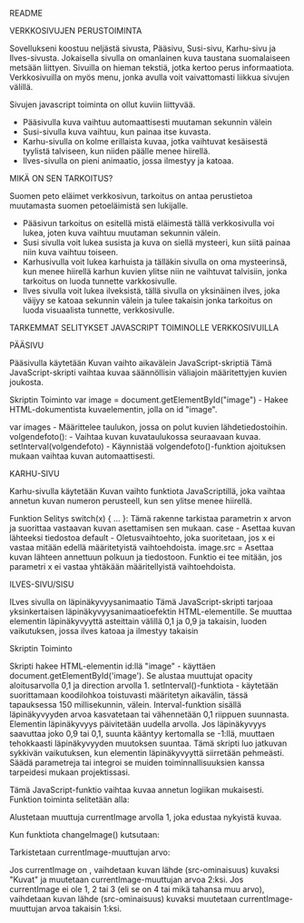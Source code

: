 README

VERKKOSIVUJEN PERUSTOIMINTA

Sovellukseni koostuu neljästä sivusta, Pääsivu, Susi-sivu, Karhu-sivu ja Ilves-sivusta. 
Jokaisella sivulla on omanlainen kuva taustana suomalaiseen metsään liittyen. 
Sivuilla on hieman tekstiä, jotka kertoo perus informaatiota.
Verkkosivuilla on myös menu, jonka avulla voit vaivattomasti liikkua sivujen välillä.

Sivujen javascript toiminta on ollut kuviin liittyvää.
- Pääsivulla kuva vaihtuu automaattisesti muutaman sekunnin välein
- Susi-sivulla kuva vaihtuu, kun painaa itse kuvasta.
- Karhu-sivulla on kolme erillaista kuvaa, jotka vaihtuvat kesäisestä tyylistä talviseen, kun niiden päälle menee hiirellä.
- Ilves-sivulla on pieni animaatio, jossa ilmestyy ja katoaa.

MIKÄ ON SEN TARKOITUS?

Suomen peto eläimet verkkosivun, tarkoitus on antaa perustietoa muutamasta suomen petoeläimistä sen lukijalle.
- Pääsivun  tarkoitus on esitellä mistä eläimestä tällä verkkosivulla voi lukea, joten kuva vaihtuu muutaman sekunnin välein. 
- Susi sivulla voit lukea susista ja kuva on siellä mysteeri, kun siitä painaa niin kuva vaihtuu toiseen.
- Karhusivulla voit lukea karhuista ja tälläkin sivulla on oma mysteerinsä, kun menee hiirellä karhun kuvien ylitse niin ne vaihtuvat  talvisiin, jonka tarkoitus on luoda tunnette varkkosivulle.
- Ilves sivulla voit lukea ilveksistä, tällä sivulla on yksinäinen ilves, joka väijyy se katoaa sekunnin välein ja tulee takaisin jonka tarkoitus on luoda visuaalista tunnette, verkkosivulle.



TARKEMMAT SELITYKSET JAVASCRIPT TOIMINOLLE VERKKOSIVUILLA

PÄÄSIVU

Pääsivulla käytetään Kuvan vaihto aikavälein JavaScript-skriptiä
Tämä JavaScript-skripti vaihtaa kuvaa säännöllisin väliajoin määritettyjen kuvien joukosta. 

Skriptin Toiminto
var image = document.getElementById("image") - Hakee HTML-dokumentista kuvaelementin, jolla on id "image".

var images - Määrittelee taulukon, jossa on polut kuvien lähdetiedostoihin.
volgendefoto(): - Vaihtaa kuvan kuvataulukossa seuraavaan kuvaa.
setInterval(volgendefoto) - Käynnistää volgendefoto()-funktion ajoituksen mukaan vaihtaa kuvan automaattisesti.


KARHU-SIVU

Karhu-sivulla käytetään Kuvan vaihto funktiota JavaScriptillä, joka vaihtaa annetun kuvan numeron perusteell, kun sen ylitse menee hiirellä.


Funktion Selitys
switch(x) { ... }: Tämä rakenne tarkistaa parametrin x arvon ja suorittaa vastaavan kuvan asettamisen sen mukaan.
case - Asettaa kuvan lähteeksi tiedostoa
default - Oletusvaihtoehto, joka suoritetaan, jos x ei vastaa mitään edellä määritetyistä vaihtoehdoista.
image.src =  Asettaa kuvan lähteen annettuun polkuun ja tiedostoon.
Funktio ei tee mitään, jos parametri x ei vastaa yhtäkään määritellyistä vaihtoehdoista.



ILVES-SIVU/SISU

ILves sivulla on läpinäkyvyysanimaatio
Tämä JavaScript-skripti tarjoaa yksinkertaisen läpinäkyvyysanimaatioefektin HTML-elementille. Se muuttaa elementin läpinäkyvyyttä asteittain välillä 0,1 ja 0,9 ja takaisin, luoden vaikutuksen, jossa ilves katoaa ja ilmestyy takaisin

Skriptin Toiminto

Skripti hakee HTML-elementin id:llä "image" - käyttäen document.getElementById('image').
Se alustaa muuttujat opacity aloitusarvolla 0,1 ja direction arvolla 1.
setInterval()-funktiota - käytetään suorittamaan koodilohkoa toistuvasti määritetyn aikavälin, tässä tapauksessa 150 millisekunnin, välein.
Interval-funktion sisällä läpinäkyvyyden arvoa kasvatetaan tai vähennetään 0,1 riippuen suunnasta.
Elementin läpinäkyvyys päivitetään uudella arvolla.
Jos läpinäkyvyys saavuttaa joko 0,9 tai 0,1, suunta kääntyy kertomalla se -1:llä, muuttaen tehokkaasti läpinäkyvyyden muutoksen suuntaa.
Tämä skripti luo jatkuvan sykkivän vaikutuksen, kun elementin läpinäkyvyyttä siirretään pehmeästi. Säädä parametreja tai integroi se muiden toiminnallisuuksien kanssa tarpeidesi mukaan projektissasi.


Tämä JavaScript-funktio vaihtaa kuvaa annetun logiikan mukaisesti. Funktion toiminta selitetään alla:

Alustetaan muuttuja currentImage arvolla 1, joka edustaa nykyistä kuvaa.

Kun funktiota changeImage() kutsutaan:

Tarkistetaan currentImage-muuttujan arvo:

Jos currentImage on , vaihdetaan kuvan lähde (src-ominaisuus) kuvaksi "Kuvat" ja muutetaan currentImage-muuttujan arvoa 2:ksi.
Jos currentImage ei ole 1, 2 tai 3 (eli se on 4 tai mikä tahansa muu arvo), vaihdetaan kuvan lähde (src-ominaisuus) kuvaksi muutetaan currentImage-muuttujan arvoa takaisin 1:ksi.
